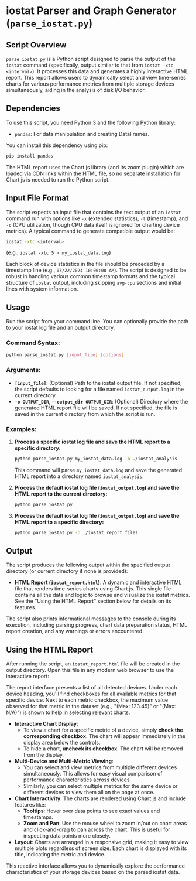 # iostat Parser and Graph Generator (`parse_iostat.py`)

## Script Overview

`parse_iostat.py` is a Python script designed to parse the output of the `iostat` command (specifically, output similar to that from `iostat -xtc <interval>`). It processes this data and generates a highly interactive HTML report. This report allows users to dynamically select and view time-series charts for various performance metrics from multiple storage devices simultaneously, aiding in the analysis of disk I/O behavior.

## Dependencies

To use this script, you need Python 3 and the following Python library:

*   `pandas`: For data manipulation and creating DataFrames.

You can install this dependency using pip:
```bash
pip install pandas
```
The HTML report uses the Chart.js library (and its zoom plugin) which are loaded via CDN links within the HTML file, so no separate installation for Chart.js is needed to run the Python script.

## Input File Format

The script expects an input file that contains the text output of an `iostat` command run with options like `-x` (extended statistics), `-t` (timestamp), and `-c` (CPU utilization, though CPU data itself is ignored for charting device metrics). A typical command to generate compatible output would be:

```bash
iostat -xtc <interval>
```
(e.g., `iostat -xtc 5 > my_iostat_data.log`)

Each block of device statistics in the file should be preceded by a timestamp line (e.g., `03/22/2024 10:00:00 AM`). The script is designed to be robust in handling various common timestamp formats and the typical structure of `iostat` output, including skipping `avg-cpu` sections and initial lines with system information.

## Usage

Run the script from your command line. You can optionally provide the path to your iostat log file and an output directory.

### Command Syntax:
```bash
python parse_iostat.py [input_file] [options]
```

### Arguments:

*   **`[input_file]`**: (Optional) Path to the iostat output file. If not specified, the script defaults to looking for a file named `iostat_output.log` in the current directory.
*   **`-o OUTPUT_DIR`, `--output_dir OUTPUT_DIR`**: (Optional) Directory where the generated HTML report file will be saved. If not specified, the file is saved in the current directory from which the script is run.

### Examples:

1.  **Process a specific iostat log file and save the HTML report to a specific directory:**
    ```bash
    python parse_iostat.py my_iostat_data.log -o ./iostat_analysis
    ```
    This command will parse `my_iostat_data.log` and save the generated HTML report into a directory named `iostat_analysis`.

2.  **Process the default iostat log file (`iostat_output.log`) and save the HTML report to the current directory:**
    ```bash
    python parse_iostat.py
    ```

3.  **Process the default iostat log file (`iostat_output.log`) and save the HTML report to a specific directory:**
    ```bash
    python parse_iostat.py -o ./iostat_report_files
    ```

## Output

The script produces the following output within the specified output directory (or current directory if none is provided):

*   **HTML Report (`iostat_report.html`)**: A dynamic and interactive HTML file that renders time-series charts using Chart.js. This single file contains all the data and logic to browse and visualize the iostat metrics. See the "Using the HTML Report" section below for details on its features.

The script also prints informational messages to the console during its execution, including parsing progress, chart data preparation status, HTML report creation, and any warnings or errors encountered.

## Using the HTML Report

After running the script, an `iostat_report.html` file will be created in the output directory. Open this file in any modern web browser to use the interactive report:

The report interface presents a list of all detected devices. Under each device heading, you'll find checkboxes for all available metrics for that specific device. Next to each metric checkbox, the maximum value observed for that metric in the dataset (e.g., "(Max: 123.45)" or "(Max: N/A)") is shown to help in selecting relevant charts.

*   **Interactive Chart Display**:
    *   To view a chart for a specific metric of a device, simply **check the corresponding checkbox**. The chart will appear immediately in the display area below the controls.
    *   To hide a chart, **uncheck its checkbox**. The chart will be removed from the display.
*   **Multi-Device and Multi-Metric Viewing**:
    *   You can select and view metrics from multiple different devices simultaneously. This allows for easy visual comparison of performance characteristics across devices.
    *   Similarly, you can select multiple metrics for the same device or different devices to view them all on the page at once.
*   **Chart Interactivity**: The charts are rendered using Chart.js and include features like:
    *   **Tooltips**: Hover over data points to see exact values and timestamps.
    *   **Zoom and Pan**: Use the mouse wheel to zoom in/out on chart areas and click-and-drag to pan across the chart. This is useful for inspecting data points more closely.
*   **Layout**: Charts are arranged in a responsive grid, making it easy to view multiple plots regardless of screen size. Each chart is displayed with its title, indicating the metric and device.

This reactive interface allows you to dynamically explore the performance characteristics of your storage devices based on the parsed iostat data.
